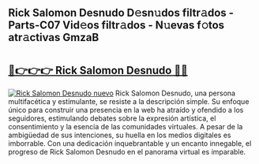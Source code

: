 ## Rick Salomon Desnudo D𝚎sn𝚞dos filtr𝚊dos - Parts-C07 Vid𝚎os filtr𝚊dos - N𝚞evas f𝚘tos atr𝚊ctivas GmzaB

# <h2><a href="http://mb0oe3h.tromn.icu/?c=Rick+Salomon+Desnudo">🔗👉👉👉 Rick Salomon Desnudo 🔗🔗</a></h2>

[![Rick Salomon Desnudo nuevo](https://i.imgur.com/pEAQMta.gif)](http://mb0oe3h.tromn.icu/?c=Rick+Salomon+Desnudo)
Rick Salomon Desnudo, una persona multifacética y estimulante, se resiste a la descripción simple. Su enfoque único para construir una presencia en la web ha atraído y ofendido a los seguidores, estimulando debates sobre la expresión artística, el consentimiento y la esencia de las comunidades virtuales. A pesar de la ambigüedad de sus intenciones, su huella en los medios digitales es imborrable. Con una dedicación inquebrantable y un encanto innegable, el progreso de Rick Salomon Desnudo en el panorama virtual es imparable.

